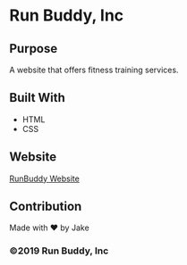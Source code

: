 # Run Buddy, Inc

## Purpose
A website that offers fitness training services. 

## Built With
* HTML
* CSS

## Website
[RunBuddy Website](http://jcorum11.github.io/run-buddy/)

## Contribution
Made with ❤️ by Jake

### ©️2019 Run Buddy, Inc 

